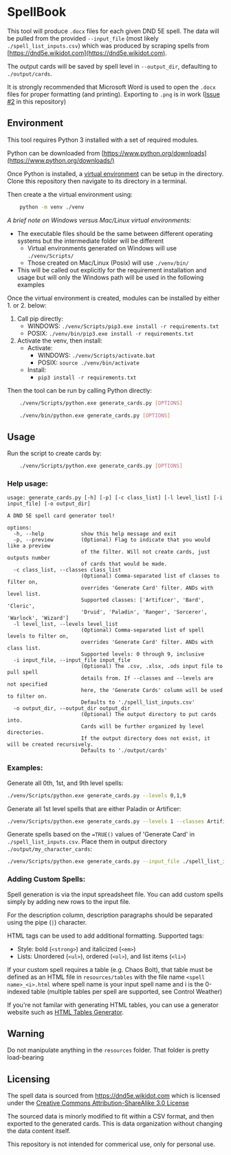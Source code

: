 # SpellBook

This tool will produce `.docx` files for each given DND 5E spell. The data will be pulled from the provided `--input_file` (most likely `./spell_list_inputs.csv`) which was produced by scraping spells from [https://dnd5e.wikidot.com](https://dnd5e.wikidot.com).

The output cards will be saved by spell level in `--output_dir`, defaulting to `./output/cards`.

It is strongly recommended that Microsoft Word is used to open the `.docx` files for proper formatting (and printing). Exporting to `.png` is in work ([Issue #2](https://github.com/pocato3rd/dndSpellBook/issues/2) in this repository)

## Environment

This tool requires Python 3 installed with a set of required modules.

Python can be downloaded from [https://www.python.org/downloads](https://www.python.org/downloads/)

Once Python is installed, a [virtual environment](https://docs.python.org/3/library/venv.html) can be setup in the directory. Clone this repository then navigate to its directory in a terminal.

Then create a the virtual environment using:

```bash
    python -m venv ./venv
```

*A brief note on Windows versus Mac/Linux virtual environments:*

* The executable files should be the same between different operating systems but the intermediate folder will be different
   * Virtual environments generated on Windows will use `./venv/Scripts/`
   * Those created on Mac/Linux (Posix) will use `./venv/bin/`
* This will be called out explicitly for the requirement installation and usage but will only the Windows path will be used in the following examples


Once the virtual environment is created, modules can be installed by either 1. or 2. below:

1. Call pip directly:
   * WINDOWS: `./venv/Scripts/pip3.exe install -r requirements.txt`
   * POSIX: `./venv/bin/pip3.exe install -r requirements.txt`
2. Activate the venv, then install:
    * Activate:
        * WINDOWS: `./venv/Scripts/activate.bat`
        * POSIX: `source ./venv/bin/activate`
    * Install:
        * `pip3 install -r requirements.txt`

Then the tool can be run by calling Python directly:

```bash
    ./venv/Scripts/python.exe generate_cards.py [OPTIONS]

    ./venv/bin/python.exe generate_cards.py [OPTIONS]
```

## Usage

Run the script to create cards by:

```bash
    ./venv/Scripts/python.exe generate_cards.py [OPTIONS]
```

### Help usage:

```
usage: generate_cards.py [-h] [-p] [-c class_list] [-l level_list] [-i input_file] [-o output_dir]

A DND 5E spell card generator tool!

options:
  -h, --help            show this help message and exit
  -p, --preview         (Optional) Flag to indicate that you would like a preview 
                        of the filter. Will not create cards, just outputs number 
                        of cards that would be made.
  -c class_list, --classes class_list
                        (Optional) Comma-separated list of classes to filter on, 
                        overrides 'Generate Card' filter. ANDs with level list. 
                        Supported classes: ['Artificer', 'Bard', 'Cleric', 
                        'Druid', 'Paladin', 'Ranger', 'Sorcerer', 'Warlock', 'Wizard']
  -l level_list, --levels level_list
                        (Optional) Comma-separated list of spell levels to filter on, 
                        overrides 'Generate Card' filter. ANDs with class list. 
                        Supported levels: 0 through 9, inclusive
  -i input_file, --input_file input_file
                        (Optional) The .csv, .xlsx, .ods input file to pull spell 
                        details from. If --classes and --levels are not specified
                        here, the 'Generate Cards' column will be used to filter on. 
                        Defaults to './spell_list_inputs.csv'
  -o output_dir, --output_dir output_dir
                        (Optional) The output directory to put cards into. 
                        Cards will be further organized by level directories. 
                        If the output directory does not exist, it will be created recursively. 
                        Defaults to './output/cards'
```

### Examples: 

Generate all 0th, 1st, and 9th level spells:

```bash
./venv/Scripts/python.exe generate_cards.py --levels 0,1,9
```

Generate all 1st level spells that are either Paladin or Artificer:

```bash
./venv/Scripts/python.exe generate_cards.py --levels 1 --classes Artificer,Paladin
```

Generate spells based on the `=TRUE()` values of 'Generate Card' in `./spell_list_inputs.csv`. Place them in output directory `./output/my_character_cards`:

```bash
./venv/Scripts/python.exe generate_cards.py --input_file ./spell_list_inputs.csv --output_dir ./output/my_character_cards
```

### Adding Custom Spells:

Spell generation is via the input spreadsheet file. You can add custom spells simply by adding new rows to the input file.

For the description column, description paragraphs should be separated using the pipe (`|`) character.

HTML tags can be used to add additional formatting. Supported tags:

* Style: bold (`<strong>`) and italicized (`<em>`)
* Lists: Unordered (`<ul>`), ordered (`<ol>`), and list items (`<li>`)

If your custom spell requires a table (e.g. Chaos Bolt), that table must be defined as an HTML file in `resources/tables` with the file name `<spell name>_<i>.html` where spell name is your input spell name and i is the 0-indexed table (multiple tables per spell are supported, see Control Weather)

If you're not familar with generating HTML tables, you can use a generator website such as [HTML Tables Generator](https://www.tablesgenerator.com/html_tables).


## Warning

Do not manipulate anything in the `resources` folder. That folder is pretty load-bearing

## Licensing

The spell data is sourced from https://dnd5e.wikidot.com which is licensed under the [Creative Commons Attribution-ShareAlike 3.0 License](https://creativecommons.org/licenses/by-sa/3.0/)

The sourced data is minorly modified to fit within a CSV format, and then exported to the generated cards. This is data organization without changing the data content itself.

This repository is not intended for commerical use, only for personal use.
